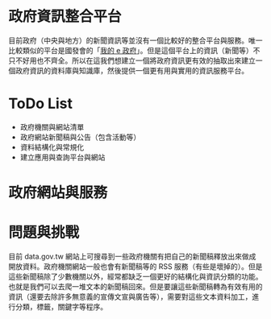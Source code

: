# 政府資訊整合平台

目前政府（中央與地方）的新聞資訊等並沒有一個比較好的整合平台與服務。唯一比較類似的平台是國發會的「[我的 e 政府](https://www.gov.tw/)」。但是這個平台上的資訊（新聞等）不只不好用也不齊全。所以在這我們想建立一個將政府資訊更有效的抽取出來建立一個政府資訊的資料庫與知識庫，然後提供一個更有用與實用的資訊服務平台。

# ToDo List
- 政府機關與網站清單
- 政府網站新聞稿與公告（包含活動等）
- 資料結構化與常規化
- 建立應用與查詢平台與網站

# 政府網站與服務

# 問題與挑戰

目前 data.gov.tw 網站上可搜尋到一些政府機關有把自己的新聞稿釋放出來做成開放資料。政府機關網站一般也會有新聞稿等的 RSS 服務（有些是壞掉的）。但是這些新聞稿除了少數機關以外，經常都缺乏一個更好的結構化與資訊分類的功能。也就是我們可以去爬一堆文本的新聞稿回來。但是要讓這些新聞稿轉為有效有用的資訊（還要去除許多無意義的宣傳文宣與廣告等），需要對這些文本資料加工，進行分類，標籤，關鍵字等程序。
